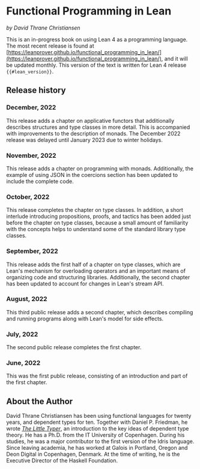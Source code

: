 # Functional Programming in Lean

*by David Thrane Christiansen*

This is an in-progress book on using Lean 4 as a programming language.
The most recent release is found at [https://leanprover.github.io/functional_programming_in_lean/](https://leanprover.github.io/functional_programming_in_lean/), and it will be updated monthly.
This version of the text is written for Lean 4 release `{{#lean_version}}`.

## Release history

### December, 2022

This release adds a chapter on applicative functors that additionally describes structures and type classes in more detail.
This is accompanied with improvements to the description of monads.
The December 2022 release was delayed until January 2023 due to winter holidays.

### November, 2022
This release adds a chapter on programming with monads. Additionally, the example of using JSON in the coercions section has been updated to include the complete code.

### October, 2022

This release completes the chapter on type classes. In addition, a short interlude introducing propositions, proofs, and tactics has been added just before the chapter on type classes, because a small amount of familiarity with the concepts helps to understand some of the standard library type classes.

### September, 2022

This release adds the first half of a chapter on type classes, which are Lean's mechanism for overloading operators and an important means of organizing code and structuring libraries. Additionally, the second chapter has been updated to account for changes in Lean's stream API.

### August, 2022

This third public release adds a second chapter, which describes compiling and running programs along with Lean's model for side effects.

### July, 2022

The second public release completes the first chapter.

### June, 2022

This was the first public release, consisting of an introduction and part of the first chapter.

## About the Author

David Thrane Christiansen has been using functional languages for twenty years, and dependent types for ten.
Together with Daniel P. Friedman, he wrote [_The Little Typer_](https://thelittletyper.com/), an introduction to the key ideas of dependent type theory.
He has a Ph.D. from the IT University of Copenhagen.
During his studies, he was a major contributor to the first version of the Idris language.
Since leaving academia, he has worked at Galois in Portland, Oregon and Deon Digital in Copenhagen, Denmark.
At the time of writing, he is the Executive Director of the Haskell Foundation.
